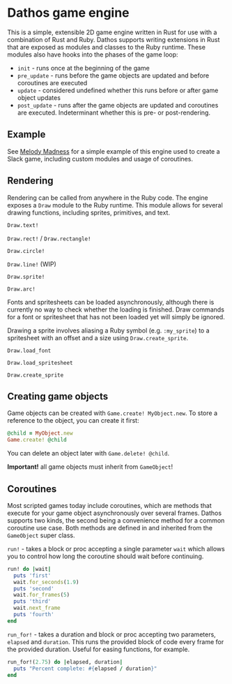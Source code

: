 # Dathos game engine

This is a simple, extensible 2D game engine written in Rust for use with a
combination of Rust and Ruby.
Dathos supports writing extensions in Rust that are exposed as modules and
classes to the Ruby runtime.
These modules also have hooks into the phases of the game loop:

- `init` - runs once at the beginning of the game
- `pre_update` - runs before the game objects are updated and before coroutines are executed
- `update` - considered undefined whether this runs before or after game object updates
- `post_update` - runs after the game objects are updated and coroutines are executed. Indeterminant whether this is pre- or post-rendering.

## Example

See [Melody Madness](https://github.com/BrianMWest/melody-madness) for a simple
example of this engine used to create a Slack game, including custom modules
and usage of coroutines.

## Rendering

Rendering can be called from anywhere in the Ruby code.
The engine exposes a `Draw` module to the Ruby runtime.
This module allows for several drawing functions, including sprites, primitives,
and text.

`Draw.text!`

`Draw.rect!` / `Draw.rectangle!`

`Draw.circle!`

`Draw.line!` (WIP)

`Draw.sprite!`

`Draw.arc!`

Fonts and spritesheets can be loaded asynchronously, although there is currently
no way to check whether the loading is finished.
Draw commands for a font or spritesheet that has not been loaded yet will simply
be ignored.

Drawing a sprite involves aliasing a Ruby symbol (e.g. `:my_sprite`) to a
spritesheet with an offset and a size using `Draw.create_sprite`.

`Draw.load_font`

`Draw.load_spritesheet`

`Draw.create_sprite`

## Creating game objects

Game objects can be created with `Game.create! MyObject.new`.
To store a reference to the object, you can create it first:

```ruby
@child = MyObject.new
Game.create! @child
```

You can delete an object later with `Game.delete! @child`.

**Important!** all game objects must inherit from `GameObject`!

## Coroutines

Most scripted games today include coroutines, which are methods that execute for
your game object asynchronously over several frames.
Dathos supports two kinds, the second being a convenience method for a common
coroutine use case. Both methods are defined in and inherited from the
`GameObject` super class.

`run!` - takes a block or proc accepting a single parameter `wait` which allows
you to control how long the coroutine should wait before continuing.

```ruby
run! do |wait|
  puts 'first'
  wait.for_seconds(1.9)
  puts 'second'
  wait.for_frames(5)
  puts 'third'
  wait.next_frame
  puts 'fourth'
end
```

`run_for!` - takes a duration and block or proc accepting two parameters,
`elapsed` and `duration`. This runs the provided block of code every frame for
the provided duration. Useful for easing functions, for example.

```ruby
run_for!(2.75) do |elapsed, duration|
  puts "Percent complete: #{elapsed / duration}"
end
```
